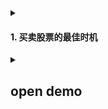 <details> 
<summary>
  
#### 1. 买卖股票的最佳时机  

</summary>
  
  
  > [!TIP] 123123  
  > 给定一个数组 prices ，它的第 i 个元素 prices[i] 表示一支给定股票第 i 天的价格。
  > 你只能选择 某一天 买入这只股票，并选择在 未来的某一个不同的日子 卖出该股票。设计一个算法来计算你所能获取的最大利润。
  > 返回你可以从这笔交易中获取的最大利润。如果你不能获取任何利润，返回 0 。

> [!TIP]
> 
> Helpful advice for doing things better or more easily.


  ```ts
  const a = 123;1
  ```
</details>

<details>
<summary open>

## open demo
</summary>
This is a default open place.
</details>
